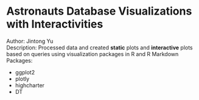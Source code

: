 # Astronauts Database Visualizations with Interactivities  
Author: Jintong Yu  
Description: Processed data and created **static** plots and **interactive** plots based on queries using visualization packages in R and R Markdown
Packages:   
* ggplot2  
* plotly  
* highcharter  
* DT

